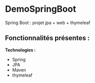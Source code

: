 # DemoSpringBoot

Spring Boot : projet jpa + web + thymeleaf




<b>Fonctionnalités présentes : </b>
- 


<b>Technologies : </b>
- Spring
- JPA
- Maven
- thymeleaf
